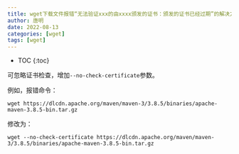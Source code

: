 ```yaml
---
title: wget下载文件报错“无法验证xxx的由xxxx颁发的证书：颁发的证书已经过期”的解决方法
author: 唐明
date: 2022-08-13
categories: [wget]
tags: [wget]
---
```

* TOC
{:toc}

可忽略证书检查，增加`--no-check-certificate`参数。

例如，报错命令：
```
wget https://dlcdn.apache.org/maven/maven-3/3.8.5/binaries/apache-maven-3.8.5-bin.tar.gz
```

修改为：
```
wget --no-check-certificate https://dlcdn.apache.org/maven/maven-3/3.8.5/binaries/apache-maven-3.8.5-bin.tar.gz
```